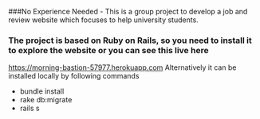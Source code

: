 ###No Experience Needed
	- This is a group project to develop a job and review website which focuses to help university students.
	
### The project is based on Ruby on Rails, so you need to install it to explore the website or you can see this live here
https://morning-bastion-57977.herokuapp.com
 Alternatively it can be installed locally by following commands
 - bundle install
 - rake db:migrate
 - rails s



